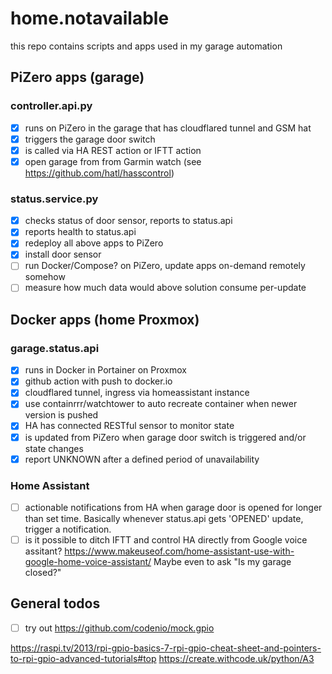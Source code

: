 # home.notavailable

this repo contains scripts and apps used in my garage automation

## PiZero apps (garage)

### controller.api.py
- [x] runs on PiZero in the garage that has cloudflared tunnel and GSM hat
- [x] triggers the garage door switch
- [x] is called via HA REST action or IFTT action
- [x] open garage from from Garmin watch (see https://github.com/hatl/hasscontrol)

### status.service.py
- [x] checks status of door sensor, reports to status.api
- [x] reports health to status.api
- [x] redeploy all above apps to PiZero 
- [x] install door sensor
- [ ] run Docker/Compose? on PiZero, update apps on-demand remotely somehow
- [ ] measure how much data would above solution consume per-update

## Docker apps (home Proxmox)

### garage.status.api
- [x] runs in Docker in Portainer on Proxmox
- [x] github action with push to docker.io
- [x] cloudflared tunnel, ingress via homeassistant instance
- [x] use containrrr/watchtower to auto recreate container when newer version is pushed
- [x] HA has connected RESTful sensor to monitor state
- [x] is updated from PiZero when garage door switch is triggered and/or state changes
- [x] report UNKNOWN after a defined period of unavailability

### Home Assistant
- [ ] actionable notifications from HA when garage door is opened for longer than set time. Basically whenever status.api gets 'OPENED' update, trigger a notification.
- [ ] is it possible to ditch IFTT and control HA directly from Google voice assitant? https://www.makeuseof.com/home-assistant-use-with-google-home-voice-assistant/ Maybe even to ask "Is my garage closed?"

## General todos
- [ ] try out https://github.com/codenio/mock.gpio

https://raspi.tv/2013/rpi-gpio-basics-7-rpi-gpio-cheat-sheet-and-pointers-to-rpi-gpio-advanced-tutorials#top
https://create.withcode.uk/python/A3
